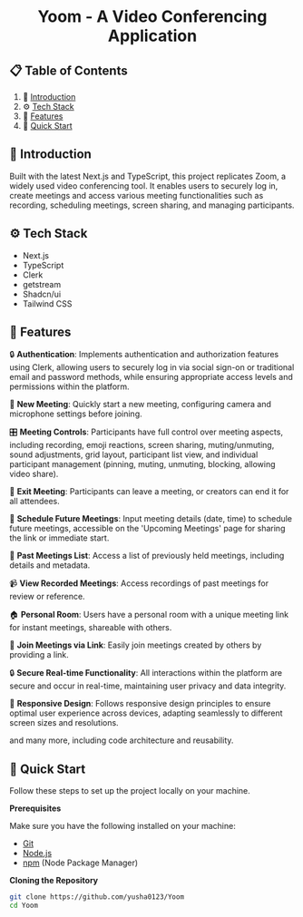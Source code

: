 <h1 align="center">Yoom - A Video Conferencing Application</h1>

## 📋 <a name="table">Table of Contents</a>

1. 🤖 [Introduction](#introduction)
2. ⚙️ [Tech Stack](#tech-stack)
3. 🔋 [Features](#features)
4. 🤸 [Quick Start](#quick-start)

## <a name="introduction"></a>🤖 Introduction

Built with the latest Next.js and TypeScript, this project replicates Zoom, a widely used video conferencing tool. It enables users to securely log in, create meetings and access various meeting functionalities such as recording, scheduling meetings, screen sharing, and managing participants.

## <a name="tech-stack"></a>⚙️ Tech Stack

- Next.js
- TypeScript
- Clerk
- getstream
- Shadcn/ui
- Tailwind CSS

## <a name="features"></a>🔋 Features

🔒 **Authentication**: Implements authentication and authorization features using Clerk, allowing users to securely log in via social sign-on or traditional email and password methods, while ensuring appropriate access levels and permissions within the platform.

🎥 **New Meeting**: Quickly start a new meeting, configuring camera and microphone settings before joining.

🎛️ **Meeting Controls**: Participants have full control over meeting aspects, including recording, emoji reactions, screen sharing, muting/unmuting, sound adjustments, grid layout, participant list view, and individual participant management (pinning, muting, unmuting, blocking, allowing video share).

🚪 **Exit Meeting**: Participants can leave a meeting, or creators can end it for all attendees.

📅 **Schedule Future Meetings**: Input meeting details (date, time) to schedule future meetings, accessible on the 'Upcoming Meetings' page for sharing the link or immediate start.

📜 **Past Meetings List**: Access a list of previously held meetings, including details and metadata.

📹 **View Recorded Meetings**: Access recordings of past meetings for review or reference.

🏠 **Personal Room**: Users have a personal room with a unique meeting link for instant meetings, shareable with others.

🔗 **Join Meetings via Link**: Easily join meetings created by others by providing a link.

🔒 **Secure Real-time Functionality**: All interactions within the platform are secure and occur in real-time, maintaining user privacy and data integrity.

📱 **Responsive Design**: Follows responsive design principles to ensure optimal user experience across devices, adapting seamlessly to different screen sizes and resolutions.

and many more, including code architecture and reusability.

## <a name="quick-start"></a>🤸 Quick Start

Follow these steps to set up the project locally on your machine.

**Prerequisites**

Make sure you have the following installed on your machine:

- [Git](https://git-scm.com/)
- [Node.js](https://nodejs.org/en)
- [npm](https://www.npmjs.com/) (Node Package Manager)

**Cloning the Repository**

```bash
git clone https://github.com/yusha0123/Yoom
cd Yoom
```
